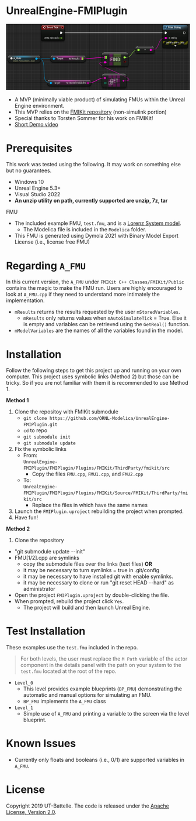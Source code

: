 # UnrealEngine-FMIPlugin

![FMUinUE4](docs/fmuUEBP.PNG)

- A MVP (minimally viable product) of simulating FMUs within the Unreal Engine environment.
- This MVP relies on the [FMIKit repository](https://github.com/CATIA-Systems/FMIKit-Simulink) (non-simulink portion)
- Special thanks to Torsten Sommer for his work on FMIKit!
- [Short Demo video](https://youtu.be/r3NeJKJt4Z8)
  
# Prerequisites

This work was tested using the following. It may work on something else but no guarantees.
- Windows 10
- Unreal Engine 5.3+
- Visual Studio 2022
- **An unzip utility on path, currently supported are unzip, 7z, tar**

FMU
- The included example FMU, `test.fmu`, and is a [Lorenz System model](https://en.wikipedia.org/wiki/Lorenz_system).
  - The Modelica file is included in the `Modelica` folder.
- This FMU is generated using Dymola 2021 with Binary Model Export License (i.e., license free FMU)

# Regarding `A_FMU`

In this current version, the `A_FMU` under `FMIKit C++ Classes/FMIKit/Public` contains the magic to make the FMU run. Users are highly encouraged to look at `A_FMU.cpp` if they need to understand more intimately the implementation.
- `mResults` returns the results requested by the user `mStoredVariables`.
  - `mResults` only returns values when `mAutoSimulateTick` = True. Else it is empty and variables can be retrieved using the `GetReal()` function.
- `mModelVariables` are the names of all the variables found in the model.

# Installation

Follow the following steps to get this project up and running on your own computer. This project uses symbolic links (Method 2) but those can be tricky. So if you are not familiar with them it is recommended to use Method 1.

**Method 1**
1. Clone the repositoy with FMIKit submodule
   - `git clone https://github.com/ORNL-Modelica/UnrealEngine-FMIPlugin.git`
   - `cd` to repo
   - `git submodule init`
   - `git submodule update`
1. Fix the symbolic links
   - From: <br> `UnrealEngine-FMIPlugin/FMIPlugin/Plugins/FMIKit/ThirdParty/fmikit/src`
       - Copy the files `FMU.cpp`, `FMU1.cpp`, and `FMU2.cpp` 
   - To: <br> `UnrealEngine-FMIPlugin/FMIPlugin/Plugins/FMIKit/Source/FMIKit/ThirdParty/fmikit/src`
       - Replace the files in which have the same names
1. Launch the `FMIPlugin.uproject` rebuilding the project when prompted.
1. Have fun!
  
**Method 2**
1. Clone the repository
  - "git submodule update --init"
  - FMU[1/2].cpp are symlinks 
    - copy the submodule files over the links (text files) **OR**
    - it may be necessary to turn symlinks = true in .git/config
    - it may be necessary to have installed git with enable symlinks.
    - it may be necessary to clone or run "git reset HEAD --hard" as administrator 
- Open the project `FMIPlugin.uproject` by double-clicking the file.
- When prompted, rebuild the project click `Yes`.
  - The project will build and then launch Unreal Engine.

# Test Installation

These examples use the `test.fmu` included in the repo.

> For both levels, the user must replace the `M Path` variable of the actor component in the details panel with the path on your system to the `test.fmu` located at the root of the repo.
> 
- `Level_0`
  - This level provides example blueprints (`BP_FMU`) demonstrating the automatic and manual options for simulating an FMU.
  - `BP_FMU` implements the `A_FMU` class
- `Level_1`
  - Simple use of  `A_FMU` and printing a variable to the screen via the level blueprint.

# Known Issues

- Currently only floats and booleans (i.e., 0/1) are supported variables in `A_FMU`.

# License

Copyright 2019 UT-Battelle. The code is released under the [Apache License, Version 2.0](http://www.apache.org/licenses/LICENSE-2.0).
